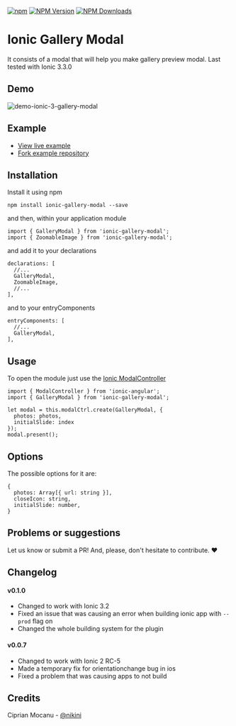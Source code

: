 [![npm](https://img.shields.io/npm/l/express.svg)](https://www.npmjs.com/package/ionic-gallery-modal)
[![NPM Version](http://img.shields.io/npm/v/ionic-gallery-modal.svg?style=flat)](https://www.npmjs.org/package/ionic-gallery-modal)
[![NPM Downloads](https://img.shields.io/npm/dm/ionic-gallery-modal.svg?style=flat)](https://www.npmjs.org/package/ionic-gallery-modal)

# Ionic Gallery Modal

It consists of a modal that will help you make gallery preview modal.
Last tested with Ionic 3.3.0

## Demo

![demo-ionic-3-gallery-modal](http://i.imgur.com/7iqiC1n.gif)

## Example

* [View live example](http://cip.chat/ionic-gallery-modal-demo/)
* [Fork example repository](https://github.com/nikini/ionic-gallery-modal-demo)

## Installation

Install it using npm

```
npm install ionic-gallery-modal --save
```

and then, within your application module 

```
import { GalleryModal } from 'ionic-gallery-modal';
import { ZoomableImage } from 'ionic-gallery-modal';
```

and add it to your declarations

```
declarations: [
  //...
  GalleryModal,
  ZoomableImage,
  //...
],
```

and to your entryComponents

```
entryComponents: [
  //...
  GalleryModal,
],
```

## Usage

To open the module just use the [Ionic ModalController](https://ionicframework.com/docs/v2/api/components/modal/ModalController/)

```
import { ModalController } from 'ionic-angular';
import { GalleryModal } from 'ionic-gallery-modal';
```

```
let modal = this.modalCtrl.create(GalleryModal, {
  photos: photos,
  initialSlide: index
});
modal.present();
```

## Options

The possible options for it are:

```
{
  photos: Array[{ url: string }],
  closeIcon: string,
  initialSlide: number,
}
```

## Problems or suggestions
Let us know or submit a PR! And, please, don't hesitate to contribute. :heart:

## Changelog

#### v0.1.0
 * Changed to work with Ionic 3.2
 * Fixed an issue that was causing an error when building ionic app with `--prod` flag on
 * Changed the whole building system for the plugin

#### v0.0.7
 * Changed to work with Ionic 2 RC-5
 * Made a temporary fix for orientationchange bug in ios
 * Fixed a problem that was causing apps to not build

## Credits
Ciprian Mocanu - [@nikini](http://github.com/nikini)

